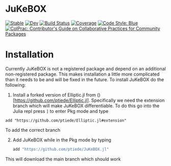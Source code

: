 # JuKeBOX

[![Stable](https://img.shields.io/badge/docs-stable-blue.svg)](https://ptiede.github.io/JuKeBOX.jl/stable)
[![Dev](https://img.shields.io/badge/docs-dev-blue.svg)](https://ptiede.github.io/JuKeBOX.jl/dev)
[![Build Status](https://github.com/ptiede/JuKeBOX.jl/actions/workflows/CI.yml/badge.svg?branch=main)](https://github.com/ptiede/JuKeBOX.jl/actions/workflows/CI.yml?query=branch%3Amain)
[![Coverage](https://codecov.io/gh/ptiede/JuKeBOX.jl/branch/main/graph/badge.svg)](https://codecov.io/gh/ptiede/JuKeBOX.jl)
[![Code Style: Blue](https://img.shields.io/badge/code%20style-blue-4495d1.svg)](https://github.com/invenia/BlueStyle)
[![ColPrac: Contributor's Guide on Collaborative Practices for Community Packages](https://img.shields.io/badge/ColPrac-Contributor's%20Guide-blueviolet)](https://github.com/SciML/ColPrac)


# Installation

Currently JuKeBOX is not a registered package and depend on an additional non-registered package. This makes installation a little more complicated than it needs to be and will be fixed in the future. To install JuKeBOX do the following:

  1. Install a forked version of Elliptic.jl from ()[https://github.com/ptiede/Elliptic.jl]. Specifically we need the extension branch which will make JuKeBOX differentiable. To do this go into the Julia repl press `]` to enter Pkg mode and type
    
    
    add "https://github.com/ptiede/Elliptic.jl#extension"
    
 To add the correct branch
    
    
  2. Add JuKeBOX while in the Pkg mode by typing 
      ```julia
      add "https://github.com/ptiede/JuKeBOX.jl"
      ```
      
      
 This will download the main branch which should work

    

